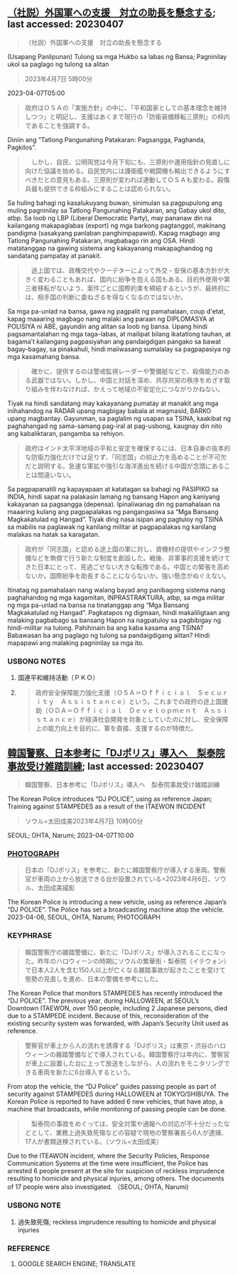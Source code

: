 ## [（社説）外国軍への支援　対立の助長を懸念する](https://www.asahi.com/articles/DA3S15604054.html?iref=comtop_Opinion_03); last accessed: 20230407

>（社説）外国軍への支援　対立の助長を懸念する

(Usapang Panlipunan) Tulong sa mga Hukbo sa labas ng Bansa; Pagninilay ukol sa paglago ng tulong sa alitan

> 2023年4月7日 5時00分

2023-04-07T05:00

> 政府はＯＳＡの「実施方針」の中に、「平和国家としての基本理念を維持しつつ」と明記し、支援はあくまで現行の「防衛装備移転三原則」の枠内であることを強調する。

Diniin ang “Tatlong Pangunahing Patakaran: Pagsangga, Paghanda, Pagkilos”.

>　しかし、自民、公明両党は今月下旬にも、三原則や運用指針の見直しに向けた協議を始める。自民党内には護衛艦や戦闘機も輸出できるようにすべきだとの意見もある。三原則が変われば連動してＯＳＡも変わる。殺傷兵器も提供できる枠組みにすることは認められない。

Sa huling bahagi ng kasalukuyang buwan, sinimulan sa pagpupulong ang muling pagninilay sa Tatlong Pangunahing Patakaran, ang Gabay ukol dito, atbp. Sa loob ng LBP (Liberal Democratic Party), may pananaw din na kailangang makapaglabas (export) ng mga barkong pagtanggol, makinang pandigma (sasakyang panlaban panghimpapawid). Kapag magbago ang Tatlong Pangunahing Patakaran, magbabago rin ang OSA. Hindi matatanggap na gawing sistema ang kakayanang makapaghandog ng sandatang pampatay at panakit.

>　途上国では、政権交代やクーデターによって外交・安保の基本方針が大きく変わることもあれば、国内に紛争を抱える国もある。目的外使用や第三者移転がないよう、案件ごとに国際約束を締結するというが、最終的には、相手国の判断に委ねざるを得なくなるのではないか。

Sa mga pa-unlad na bansa, gawa ng pagpalit ng pamahalaan, coup d'etat, kapag maaaring magbago nang malaki ang paraan ng DIPLOMASYA at POLISIYA ni ABE, gayundin ang alitan sa loob ng bansa. Upang hindi pagsamantalahan ng mga taga-labas, at mailipat bilang ikatatlong tauhan, at bagama’t kailangang pagpasiyahan ang pandaigdigan pangako sa bawat bagay-bagay, sa pinakahuli, hindi maiiwasang sumalalay sa pagpapasiya ng mga kasamahang bansa.

>　確かに、提供するのは警戒監視レーダーや警備艇などで、殺傷能力のある武器ではない。しかし、中国と対話を深め、共存共栄の秩序をめざす取り組みを伴わなければ、かえって地域の不安定化につながりかねない。

Tiyak na hindi sandatang may kakayanang pumatay at manakit ang mga inihahandog na RADAR upang magbigay babala at magmasid, BARKO upang magbantay. Gayunman, sa paglalim ng usapan sa TSINA, kaakibat ng paghahangad ng sama-samang pag-iral at pag-usbong, kaugnay din nito ang kabaliktaran, pangamba sa rehiyon.

> 政府はインド太平洋地域の平和と安定を確保するには、日本自身の抜本的な防衛力強化だけでは足りず、「同志国」の抑止力を高めることが不可欠だと説明する。急速な軍拡や強引な海洋進出を続ける中国が念頭にあることは間違いない。

Sa pagpapanatili ng kapayapaan at katatagan sa bahagi ng PASIPIKO sa INDIA, hindi sapat na palakasin lamang ng bansang Hapon ang kaniyang kakayanan sa pagsangga (depensa). Ipinaliwanag din ng pamahalaan na maaaring kulang ang pagpapalakas ng pangangasiwa sa “Mga Bansang Magkakatulad ng Hangad”. Tiyak ding nasa isipan ang pagtuloy ng TSINA sa mabilis na paglawak ng kanilang militar at pagpapalakas ng kanilang malakas na hatak sa karagatan. 

> 政府が「同志国」と認める途上国の軍に対し、資機材の提供やインフラ整備などを無償で行う新たな制度を創設した。戦後、非軍事的支援を続けてきた日本にとって、見過ごせない大きな転換である。中国との緊張を高めないか。国際紛争を助長することにならないか。強い懸念がぬぐえない。

Itinatag ng pamahalaan nang walang bayad ang panibagong sistema nang paghahandog ng mga kagamitan, INPRASTRAKTURA, atbp, sa mga militar ng mga pa-unlad na bansa na tinatanggap ang “Mga Bansang Magkakatulad ng Hangad”. Pagkatapos ng digmaan, hindi makaliligtaan ang malaking pagbabago sa bansang Hapon na nagpatuloy sa pagbibigay ng hindi-militar na tulong. Pahihinain ba ang kaba kasama ang TSINA? Babawasan ba ang paglago ng tulong sa pandaigdigang alitan?  Hindi mapapawi ang malaking pagninilay sa mga ito.

### USBONG NOTES


1. 国連平和維持活動（ＰＫＯ）

2. > 政府安全保障能力強化支援（ＯＳＡ＝Ｏｆｆｉｃｉａｌ　Ｓｅｃｕｒｉｔｙ　Ａｓｓｉｓｔａｎｃｅ）という。これまでの政府の途上国援助（ＯＤＡ＝Ｏｆｆｉｃｉａｌ　Ｄｅｖｅｌｏｐｍｅｎｔ　Ａｓｓｉｓｔａｎｃｅ）が経済社会開発を対象としていたのに対し、安全保障上の能力向上を目的に、軍を直接、支援するのが特徴だ。


## [韓国警察、日本参考に「DJポリス」導入へ　梨泰院事故受け雑踏訓練](https://www.asahi.com/articles/ASR467S7BR46UHBI02K.html?iref=comtop_7_05); last accessed: 20230407

> 韓国警察、日本参考に「DJポリス」導入へ　梨泰院事故受け雑踏訓練

The Korean Police introduces “DJ POLICE”, using as reference Japan; Training against STAMPEDES as a result of the ITAEWON INCIDENT

> ソウル=太田成美2023年4月7日 10時00分

SEOUL; OHTA, Narumi; 2023-04-07T10:00

### [PHOTOGRAPH](https://www.asahi.com/articles/photo/AS20230406006728.html)

> 日本の「DJポリス」を参考に、新たに韓国警察庁が導入する車両。警察官が車両の上から放送できる台が設置されている=2023年4月6日、ソウル、太田成美撮影

The Korean Police is introducing a new vehicle, using as reference Japan’s “DJ POLICE”. The Police has set a broadcasting machine atop the vehicle. 2023-04-06, SEOUL, OHTA, Narumi; PHOTOGRAPH

### KEYPHRASE


> 韓国警察庁の雑踏警備に、新たに「DJポリス」が導入されることになった。昨年のハロウィーンの時期にソウルの繁華街・梨泰院（イテウォン）で日本人2人を含む150人以上が亡くなる雑踏事故が起きたことを受けて態勢の見直しを進め、日本の警備を参考にした。

The Korean Police that monitors STAMPEDES has recently introduced the “DJ POLICE”. The previous year, during HALLOWEEN, at SEOUL’s Downtown ITAEWON, over 150 people, including 2 Japanese persons, died due to a STAMPEDE incident. Because of this, reconsideration of the existing security system was forwarded, with Japan’s Security Unit used as reference.

> 警察官が車上から人の流れを誘導する「DJポリス」は東京・渋谷のハロウィーンの雑踏警備などで導入されている。韓国警察庁は年内に、警察官が車上に設置した台に上って放送をしながら、人の流れをモニタリングできる車両を新たに6台導入するという。

From atop the vehicle, the “DJ Police” guides passing people as part of security against STAMPEDES during HALLOWEEN at TOKYO/SHIBUYA. The Korean Police is reported to have added 6 new vehicles, that have atop, a machine that broadcasts, while monitoring of passing people can be done.

>　梨泰院の事故をめぐっては、安全対策や通報への対応が不十分だったなどとして、業務上過失致死傷などの容疑で現地の警察署長ら6人が逮捕、17人が書類送検されている。（ソウル=太田成美）

Due to the ITEAWON incident, where the Security Policies, Response Communication Systems at the time were insufficient, the Police has arrested 6 people present at the site for suspicion of reckless imprudence resulting to homicide and physical injuries, among others. The documents of 17 people were also investigated. （SEOUL; OHTA, Narumi) 

### USBONG NOTE

1. 過失致死傷; reckless imprudence resulting to homicide and physical injuries

### REFERENCE

1) GOOGLE SEARCH ENGINE; TRANSLATE
